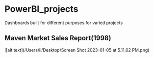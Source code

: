 # PowerBI_projects
Dashboards built for different purposes for varied projects

## Maven Market Sales Report(1998)
![alt text](/Users/li/Desktop/Screen Shot 2023-01-05 at 5.11.02 PM.png)
